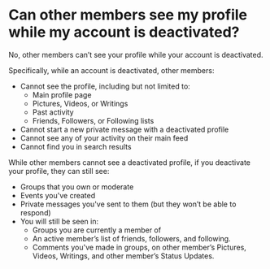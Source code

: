 # Can other members see my profile while my account is deactivated?

No, other members can’t see your profile while your account is deactivated.

Specifically, while an account is deactivated, other members:
- Cannot see the profile, including but not limited to:
     - Main profile page
     - Pictures, Videos, or Writings 
     - Past activity
     - Friends, Followers, or Following lists
- Cannot start a new private message with a deactivated profile
- Cannot see any of your activity on their main feed
- Cannot find you in search results


While other members cannot see a deactivated profile, if you deactivate your profile, they can still see:
- Groups that you own or moderate
- Events you've created
- Private messages you've sent to them (but they won’t be able to respond)
- You will still be seen in:
     - Groups you are currently a member of
     - An active member’s list of friends, followers, and following.
     - Comments you've made in groups, on other member’s Pictures, Videos, Writings, and other member’s Status Updates.


